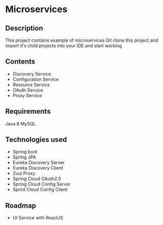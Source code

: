 # Microservices

## Description
This project contains example of microservices
Git clone this project and import it's child projects into your IDE and start working

## Contents
* Discovery Service
* Configuration Service
* Resource Service
* OAuth Service
* Proxy Service

## Requirements
Java 8
MySQL

## Technologies used
* Spring boot
* Spring JPA
* Eureka Discovery Server
* Eureka Discovery Client
* Zuul Proxy
* Spring Cloud OAuth2.0
* Spring Cloud Config Server
* Sprint Cloud Config Client

## Roadmap
* UI Service with ReactJS
